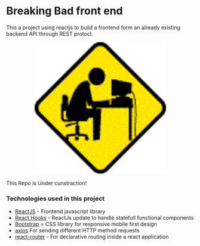 # Breaking Bad front end

This a project using reactjs to build a frontend form an already existing backend API through REST protocl.

 <div align="center" >
      <img
        src="./tbd.gif"
        alt="tbd"
        width="70%"
        height="70%"
      />
  </div>

This Repo is Under cunstraction!

### Technologies used in this project

- [ReactJS](https://reactjs.org/) - Frontend javascript library
- [React Hooks](https://reactjs.org/docs/hooks-intro.html) - ReactJs update to handle statefull functional components
- [Bootstrap](https://getbootstrap.com/) = CSS library for responsive mobile first design
- [axios](https://www.npmjs.com/package/axios) For sending different HTTP method requests
- [react-router](https://reactrouter.com/) - For declarative routing inside a react application
